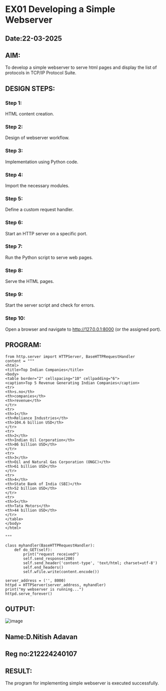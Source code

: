 # EX01 Developing a Simple Webserver
## Date:22-03-2025

## AIM:
To develop a simple webserver to serve html pages and display the list of protocols in TCP/IP Protocol Suite.

## DESIGN STEPS:
### Step 1: 
HTML content creation.

### Step 2:
Design of webserver workflow.

### Step 3:
Implementation using Python code.

### Step 4:
Import the necessary modules.

### Step 5:
Define a custom request handler.

### Step 6:
Start an HTTP server on a specific port.

### Step 7:
Run the Python script to serve web pages.

### Step 8:
Serve the HTML pages.

### Step 9:
Start the server script and check for errors.

### Step 10:
Open a browser and navigate to http://127.0.0.1:8000 (or the assigned port).

## PROGRAM:
```
from http.server import HTTPServer, BaseHTTPRequestHandler
content = """
<html>
<title>Top Indian Companies</title>
<body>
<table border="2" cellspacing="10" cellpadding="6">
<caption>Top 5 Revenue Generating Indian Companies</caption>
<tr>
<th>s.no</th>
<th>companies</th>
<th>revenue</th>
</tr>
<tr>
<th>1</th>
<th>Reliance Industries</th>
<th>104.6 billion USD</th>
</tr>
<tr>
<th>2</th>
<th>Indian Oil Corporation</th>
<th>86 billion USD</th>
</tr>
<tr>
<th>3</th>
<th>Oil and Natural Gas Corporation (ONGC)</th>
<th>61 billion USD</th>
</tr>
<tr>
<th>4</th>
<th>State Bank of India (SBI)</th>
<th>52 billion USD</th>
</tr>
<tr>
<th>5</th>
<th>Tata Motors</th>
<th>44 billion USD</th>
</tr>
</table>
</body>
</html>

"""

class myhandler(BaseHTTPRequestHandler):
    def do_GET(self):
        print("request received")
        self.send_response(200)
        self.send_header('content-type', 'text/html; charset=utf-8')
        self.end_headers()
        self.wfile.write(content.encode())

server_address = ('', 8000)
httpd = HTTPServer(server_address, myhandler)
print("my webserver is running...")
httpd.serve_forever()
```

## OUTPUT:

![image](https://github.com/user-attachments/assets/8ba38cc4-9715-4a14-9407-9137363f1418)

## Name:D.Nitish Adavan

## Reg no:212224240107

## RESULT:
The program for implementing simple webserver is executed successfully.
